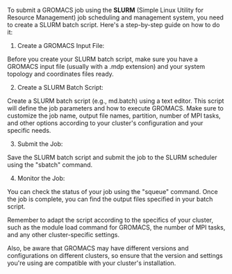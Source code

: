 To submit a GROMACS job using the **SLURM** (Simple Linux Utility for Resource Management) job scheduling and management system, you need to create a SLURM batch script. Here's a step-by-step guide on how to do it:

1. Create a GROMACS Input File:

Before you create your SLURM batch script, make sure you have a GROMACS input file (usually with a .mdp extension) and your system topology and coordinates files ready.

2. Create a SLURM Batch Script:

Create a SLURM batch script (e.g., md.batch) using a text editor. This script will define the job parameters and how to execute GROMACS.
Make sure to customize the job name, output file names, partition, number of MPI tasks, and other options according to your cluster's configuration and your specific needs.

3. Submit the Job:

Save the SLURM batch script and submit the job to the SLURM scheduler using the "sbatch" command.

4. Monitor the Job:

You can check the status of your job using the "squeue" command. Once the job is complete, you can find the output files specified in your batch script.

Remember to adapt the script according to the specifics of your cluster, such as the module load command for GROMACS, the number of MPI tasks, and any other cluster-specific settings.

Also, be aware that GROMACS may have different versions and configurations on different clusters, so ensure that the version and settings you're using are compatible with your cluster's installation.
